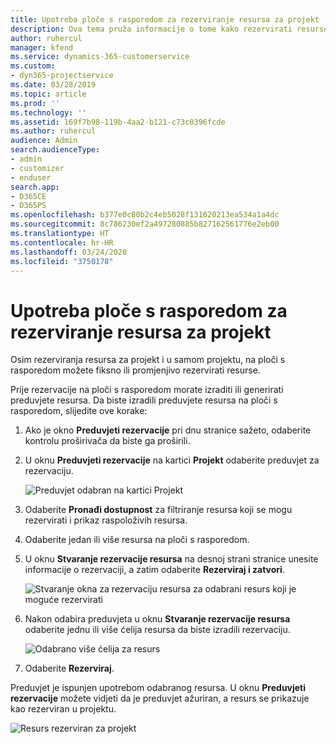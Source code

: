 ```yaml
---
title: Upotreba ploče s rasporedom za rezerviranje resursa za projekt
description: Ova tema pruža informacije o tome kako rezervirati resurse.
author: ruhercul
manager: kfend
ms.service: dynamics-365-customerservice
ms.custom:
- dyn365-projectservice
ms.date: 03/28/2019
ms.topic: article
ms.prod: ''
ms.technology: ''
ms.assetid: 169f7b98-119b-4aa2-b121-c73c0396fcde
ms.author: ruhercul
audience: Admin
search.audienceType:
- admin
- customizer
- enduser
search.app:
- D365CE
- D365PS
ms.openlocfilehash: b377e0c80b2c4eb5028f131620213ea534a1a4dc
ms.sourcegitcommit: 8c786230ef2a497280885b827162561776e2eb00
ms.translationtype: HT
ms.contentlocale: hr-HR
ms.lasthandoff: 03/24/2020
ms.locfileid: "3750178"
---
```

# <a name="use-the-schedule-board-to-book-project-resources"></a>Upotreba ploče s rasporedom za rezerviranje resursa za projekt

Osim rezerviranja resursa za projekt i u samom projektu, na ploči s rasporedom možete fiksno ili promjenjivo rezervirati resurse.

Prije rezervacije na ploči s rasporedom morate izraditi ili generirati preduvjete resursa. Da biste izradili preduvjete resursa na ploči s rasporedom, slijedite ove korake:

1. Ako je okno **Preduvjeti rezervacije** pri dnu stranice sažeto, odaberite kontrolu proširivača da biste ga proširili.
2. U oknu **Preduvjeti rezervacije** na kartici **Projekt** odaberite preduvjet za rezervaciju.

    ![Preduvjet odabran na kartici Projekt](media/Resource-Management-image73.png)

3. Odaberite **Pronađi dostupnost** za filtriranje resursa koji se mogu rezervirati i prikaz raspoloživih resursa. 
4. Odaberite jedan ili više resursa na ploči s rasporedom. 
5. U oknu **Stvaranje rezervacije resursa** na desnoj strani stranice unesite informacije o rezervaciji, a zatim odaberite **Rezerviraj i zatvori**.

    ![Stvaranje okna za rezervaciju resursa za odabrani resurs koji je moguće rezervirati](media/Resource-Management-image74.png)

6. Nakon odabira preduvjeta u oknu **Stvaranje rezervacije resursa** odaberite jednu ili više ćelija resursa da biste izradili rezervaciju.

    ![Odabrano više ćelija za resurs](media/Resource-Management-image75.png)

7. Odaberite **Rezerviraj**.

Preduvjet je ispunjen upotrebom odabranog resursa. U oknu **Preduvjeti rezervacije** možete vidjeti da je preduvjet ažuriran, a resurs se prikazuje kao rezerviran u projektu.

![Resurs rezerviran za projekt](media/Resource-Management-image76.png)
